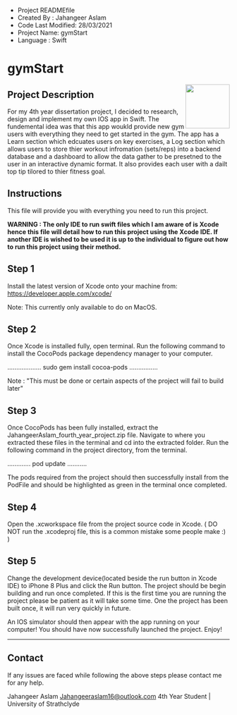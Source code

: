 - Project READMEfile 
- Created By : Jahangeer Aslam
- Code Last Modified: 28/03/2021
- Project Name: gymStart
- Language : Swift


 # gymStart

<img align="right" width="100" height="100" src="https://user-images.githubusercontent.com/63206260/212763230-e834b28f-e80a-4fb8-aa8f-f7011dcb796a.png">




## Project Description 
For my 4th year dissertation project, I decided to research, design and implement my own IOS app in Swift. The fundemental idea was that this app woukld provide new gym users with everything they need to get started in the gym. The app has a Learn section which edcuates users on key exercises, a Log section which allows users to store thier workout infromation (sets/reps) into a backend database and a dashboard to allow the data gather to be presetned to the user in an interactive dynamic format. It also provides each user with a dailt top tip tilored to thier fitness goal.


## Instructions
This file will provide you with everything you need to run this project.

**WARNING : The only IDE to run swift files which I am aware of is Xcode hence this file will detail how to run this project using the Xcode IDE. If another IDE is wished to be used it is up to the individual to figure out how to run this project using their method.**


## Step 1

Install the latest version of Xcode onto your machine from: 
https://developer.apple.com/xcode/

Note: This currently only available to do on MacOS.

## Step 2

Once Xcode is installed fully, open terminal.
Run the following command to install the CocoPods package dependency manager to your computer. 

...................
sudo gem install cocoa-pods
................

Note : "This must be done or certain aspects of the project will fail to build later"


## Step 3

Once CocoPods has been fully installed, extract the JahangeerAslam_fourth_year_project.zip file.
Navigate to where you extracted these files in the terminal and cd into the extracted folder.
Run the following command in the project directory, from the terminal.

.............
pod update
...........

The pods required from the project should then successfully install from the PodFile and should be highlighted as green in the terminal once completed.

## Step 4

Open the .xcworkspace file from the project source code in Xcode. ( DO NOT run the .xcodeproj file, this is a common mistake some people make :) )

## Step 5

Change the development device(located beside the run button in Xcode IDE) to iPhone 8 Plus and click the Run button.
The project should be begin building and run once completed. If this is the first time you are running the project please be patient as it will take some time. One the project has been built once, it will run very quickly in future.

An IOS simulator should then appear with the app running on your computer!
You should have now successfully launched the project.
Enjoy!


------------------------------------------------------------
## Contact
If any issues are faced while following the above steps please contact me for any help.

Jahangeer Aslam 
Jahangeeraslam16@outlook.com
4th Year Student | University of Strathclyde 

